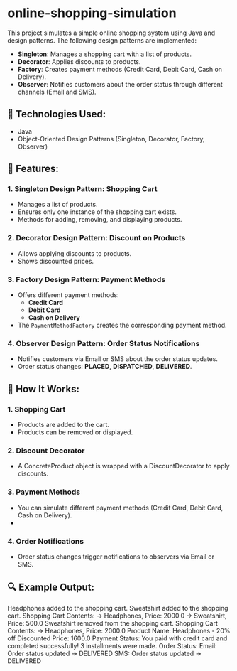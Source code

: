 # online-shopping-simulation

This project simulates a simple online shopping system using Java and design patterns. 
The following design patterns are implemented:

- **Singleton**: Manages a shopping cart with a list of products.
- **Decorator**: Applies discounts to products.
- **Factory**: Creates payment methods (Credit Card, Debit Card, Cash on Delivery).
- **Observer**: Notifies customers about the order status through different channels (Email and SMS).

## 📌 Technologies Used:
- Java
- Object-Oriented Design Patterns (Singleton, Decorator, Factory, Observer)

## 🛒 Features:

### 1. **Singleton Design Pattern: Shopping Cart**
   - Manages a list of products.
   - Ensures only one instance of the shopping cart exists.
   - Methods for adding, removing, and displaying products.

### 2. **Decorator Design Pattern: Discount on Products**
   - Allows applying discounts to products.
   - Shows discounted prices.

### 3. **Factory Design Pattern: Payment Methods**
   - Offers different payment methods:
     - **Credit Card**
     - **Debit Card**
     - **Cash on Delivery**
   - The `PaymentMethodFactory` creates the corresponding payment method.

### 4. **Observer Design Pattern: Order Status Notifications**
   - Notifies customers via Email or SMS about the order status updates.
   - Order status changes: **PLACED**, **DISPATCHED**, **DELIVERED**.

## 📜 How It Works:
### 1. **Shopping Cart**
   - Products are added to the cart.
   - Products can be removed or displayed.

### 2. **Discount Decorator**
   - A ConcreteProduct object is wrapped with a DiscountDecorator to apply discounts.

### 3. **Payment Methods**
   - You can simulate different payment methods (Credit Card, Debit Card, Cash on Delivery).
   - 
### 4. **Order Notifications**
   - Order status changes trigger notifications to observers via Email or SMS.

## 🔍 Example Output:
Headphones added to the shopping cart.
Sweatshirt added to the shopping cart.
Shopping Cart Contents:
-> Headphones, Price: 2000.0
-> Sweatshirt, Price: 500.0
Sweatshirt removed from the shopping cart.
Shopping Cart Contents:
-> Headphones, Price: 2000.0
Product Name: Headphones - 20% off 
Discounted Price: 1600.0
Payment Status:
You paid with credit card and completed successfully!
3 installments were made.
Order Status:
Email: Order status updated -> DELIVERED
SMS: Order status updated -> DELIVERED


